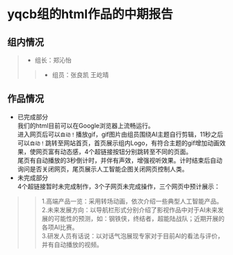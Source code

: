 yqcb组的html作品的中期报告
========
组内情况
------
>* 组长：郑沁怡
>>* 组员：张良凯    王屹晴

作品情况
---------
* 已完成部分<br>
    我们的html目前可以在Google浏览器上流畅运行。<br>
    进入网页后可以`自动！`播放gif，gif图片由组员围绕AI主题自行剪辑，11秒之后可以`自动！`跳转至网站首页，首页展示组内Logo，有符合主题的gif增加动画效果，使网页富有动态感，4个超链接按钮分别跳转至不同的页面。<br>
    尾页有自动播放的3秒倒计时，并伴有声效，增强视听效果。计时结束后自动询问是否关闭网页，尾页展示人工智能企图关闭网页控制人类。<br>
* 未完成部分<br>
    4个超链接暂时未完成制作，3个子网页未完成操作，三个网页中预计展示：<br>
>>1.高端产品一览：采用转场动画，依次介绍一些典型人工智能产品。<br>
>>2.未来发展方向：以导航栏形式分别介绍了影视作品中对于AI未来发展的可能性的预测，如：钢铁侠，终结者，超能陆战队；近期开展的各项AI比赛。<br>
>>3.研发人员有话说：以对话气泡展现专家对于目前AI的看法与评价，并有自动播放的视频。<br>
